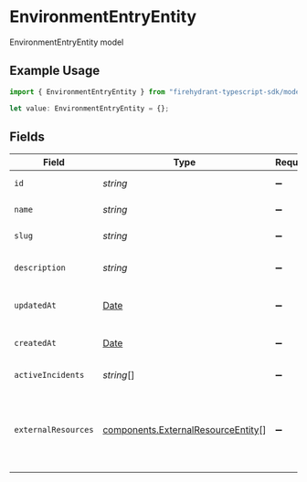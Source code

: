 # EnvironmentEntryEntity

EnvironmentEntryEntity model

## Example Usage

```typescript
import { EnvironmentEntryEntity } from "firehydrant-typescript-sdk/models/components";

let value: EnvironmentEntryEntity = {};
```

## Fields

| Field                                                                                         | Type                                                                                          | Required                                                                                      | Description                                                                                   |
| --------------------------------------------------------------------------------------------- | --------------------------------------------------------------------------------------------- | --------------------------------------------------------------------------------------------- | --------------------------------------------------------------------------------------------- |
| `id`                                                                                          | *string*                                                                                      | :heavy_minus_sign:                                                                            | UUID of the Environment                                                                       |
| `name`                                                                                        | *string*                                                                                      | :heavy_minus_sign:                                                                            | Name of the Environment                                                                       |
| `slug`                                                                                        | *string*                                                                                      | :heavy_minus_sign:                                                                            | Slug of the Environment                                                                       |
| `description`                                                                                 | *string*                                                                                      | :heavy_minus_sign:                                                                            | Description of the Environment                                                                |
| `updatedAt`                                                                                   | [Date](https://developer.mozilla.org/en-US/docs/Web/JavaScript/Reference/Global_Objects/Date) | :heavy_minus_sign:                                                                            | The time the environment was updated                                                          |
| `createdAt`                                                                                   | [Date](https://developer.mozilla.org/en-US/docs/Web/JavaScript/Reference/Global_Objects/Date) | :heavy_minus_sign:                                                                            | The time the environment was created                                                          |
| `activeIncidents`                                                                             | *string*[]                                                                                    | :heavy_minus_sign:                                                                            | List of active incident guids                                                                 |
| `externalResources`                                                                           | [components.ExternalResourceEntity](../../models/components/externalresourceentity.md)[]      | :heavy_minus_sign:                                                                            | Information about known linkages to representations of services outside of FireHydrant.       |